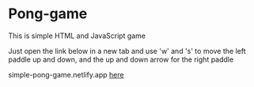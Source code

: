 # Pong-game
This is simple HTML and JavaScript game

Just open the link below in a new tab and use 'w' and 's' to move the left paddle up and down, and the up and down arrow for the right paddle

simple-pong-game.netlify.app
[here](simple-pong-game.netlify.app/)

